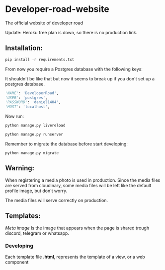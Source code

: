 # Developer-road-website

The official website of developer road

Update: Heroku free plan is down, so there is no production link.
## Installation:

```python
pip install -r requirements.txt
```

From now you require a Postgres database with the following keys:

It shouldn't be like that but now it seems to break up if you don't set up a postgres database.

```python
'NAME': 'DeveloperRoad',
'USER': 'postgres',
'PASSWORD': 'daniel1404',
'HOST': 'localhost',
```

Now run:

```python
python manage.py livereload

python manage.py runserver
```

Remember to migrate the database before start developing:
```
python manage.py migrate
```


## Warning:

When registering a media photo is used in production.
Since the media files are served from cloudinary, some media files will be left like the default profile image, but don't worry.

The media files will serve correctly on production.


## Templates:
*Meta image*
Is the image that appears when the page is shared trough discord, telegram or whatsapp.

### Developing
Each template file **.html**, represents the template of a view, or a web component
